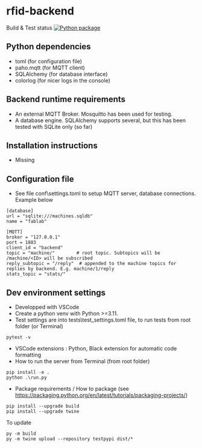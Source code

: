 # rfid-backend

Build & Test status [![Python package](https://github.com/fablab-bergamo/rfid-backend/actions/workflows/python-package.yml/badge.svg)](https://github.com/fablab-bergamo/rfid-backend/actions/workflows/python-package.yml)

## Python dependencies

* toml (for configuration file)
* paho.mqtt (for MQTT client)
* SQLAlchemy (for database interface)
* colorlog (for nicer logs in the console)

## Backend runtime requirements

* An external MQTT Broker. Mosquitto has been used for testing.
* A database engine. SQLAlchemy supports several, but this has been tested with SQLite only (so far)

## Installation instructions

* Missing

## Configuration file

* See file conf\settings.toml to setup MQTT server, database connections. Example below

```
[database]
url = "sqlite:///machines.sqldb"
name = "fablab"

[MQTT]
broker = "127.0.0.1"
port = 1883
client_id = "backend"
topic = "machine/"        # root topic. Subtopics will be /machine/<ID> will be subscribed
reply_subtopic = "/reply"  # appended to the machine topics for replies by backend. E.g. machine/1/reply
stats_topic = "stats/"
```

## Dev environment settings

* Developped with VSCode
* Create a python venv with Python >=3.11.
* Test settings are into tests\test_settings.toml file, to run tests from root folder (or Terminal)
```
pytest -v
```
* VSCode extensions : Python, Black extension for automatic code formatting
* How to run the server from Terminal (from root folder)
```
pip install -e . 
python .\run.py
```
* Package requirements / How to package (see https://packaging.python.org/en/latest/tutorials/packaging-projects/)
```
pip install --upgrade build
pip install --upgrade twine
```
To update
```
py -m build
py -m twine upload --repository testpypi dist/*
```
